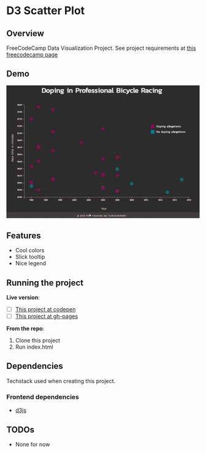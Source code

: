 # D3 Scatter Plot

## Overview

FreeCodeCamp Data Visualization Project. See project requirements at [this freecodecamp page](https://www.freecodecamp.org/learn/data-visualization/data-visualization-projects/visualize-data-with-a-scatterplot-graph)

## Demo

![](https://github.com/gurugu-fcc-projects/FCC__d3-scatter-plot/blob/master/fcc__d3_scatter_plot.gif)

## Features

- Cool colors
- Slick tooltip
- Nice legend

## Running the project

**Live version**:

- [ ] [This project at codepen](https://codepen.io/GuRuGu/full/RwPmroo)
- [ ] [This project at gh-pages](https://gurugu-fcc-projects.github.io/FCC__d3-scatter-plot/)

**From the repo**:

1. Clone this project
2. Run index.html

## Dependencies

Techstack used when creating this project.

### Frontend dependencies

- [d3js](https://d3js.org/)

## TODOs

- None for now
